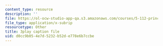 ```yaml
---
content_type: resource
description: ''
file: https://ol-ocw-studio-app-qa.s3.amazonaws.com/courses/5-112-principles-of-chemical-science-fall-2005/d0cc9b054e7d5232b52de778e6b7ccbe_m9AJwUCAWGQ.vtt
file_type: application/x-subrip
resourcetype: Other
title: 3play caption file
uid: d0cc9b05-4e7d-5232-b52d-e778e6b7ccbe
---
```

